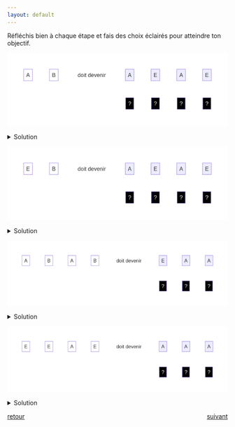 ```yaml
---
layout: default
---
```


<div markdown="1">

Réfléchis bien à chaque étape et fais des choix éclairés pour atteindre ton objectif.

![](assets/10.png)

<details markdown="on">
<summary>Solution</summary>

<img src="assets/10s.png" alt="">
</details>

![](assets/11.png)

<details markdown="on">
<summary>Solution</summary>

<img src="assets/11s.png" alt="">
</details>

</div>

<div markdown="1">

![](assets/12.png)

<details markdown="on">
<summary>Solution</summary>

<img src="assets/12s.png" alt="">
</details>

![](assets/13.png)

<details markdown="on">
<summary>Solution</summary>

<img src="assets/13s.png" alt="">
</details>

</div>

<div markdown="1" style="grid-column: 1 / -1; display: flex; justify-content: space-between">

[retour](./7)

[suivant](./9)

</div>
